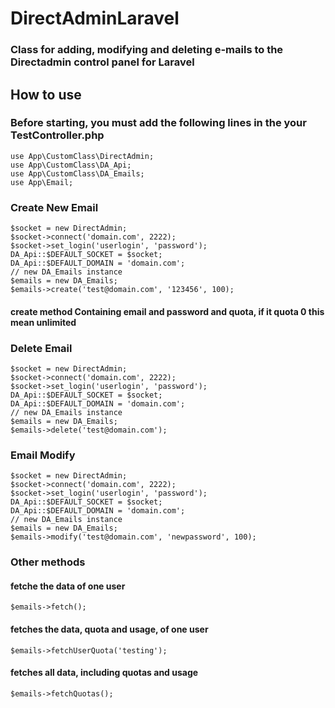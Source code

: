 # DirectAdminLaravel
### Class for adding, modifying and deleting e-mails to the Directadmin control panel for Laravel
## How to use
### Before starting, you must add the following lines in the your TestController.php
```
use App\CustomClass\DirectAdmin;
use App\CustomClass\DA_Api;
use App\CustomClass\DA_Emails;
use App\Email;
```
### Create New Email
```
$socket = new DirectAdmin;
$socket->connect('domain.com', 2222);
$socket->set_login('userlogin', 'password');
DA_Api::$DEFAULT_SOCKET = $socket;
DA_Api::$DEFAULT_DOMAIN = 'domain.com';
// new DA_Emails instance
$emails = new DA_Emails;
$emails->create('test@domain.com', '123456', 100);
```
#### create method Containing email and password and quota, if it quota 0 this mean unlimited
### Delete Email
```
$socket = new DirectAdmin;
$socket->connect('domain.com', 2222);
$socket->set_login('userlogin', 'password');
DA_Api::$DEFAULT_SOCKET = $socket;
DA_Api::$DEFAULT_DOMAIN = 'domain.com';
// new DA_Emails instance
$emails = new DA_Emails;
$emails->delete('test@domain.com');
```
### Email Modify
```
$socket = new DirectAdmin;
$socket->connect('domain.com', 2222);
$socket->set_login('userlogin', 'password');
DA_Api::$DEFAULT_SOCKET = $socket;
DA_Api::$DEFAULT_DOMAIN = 'domain.com';
// new DA_Emails instance
$emails = new DA_Emails;
$emails->modify('test@domain.com', 'newpassword', 100);
```
### Other methods
#### fetche the data of one user
`$emails->fetch();`
#### fetches the data, quota and usage, of one user
`$emails->fetchUserQuota('testing');`
#### fetches all data, including quotas and usage
`$emails->fetchQuotas();`

